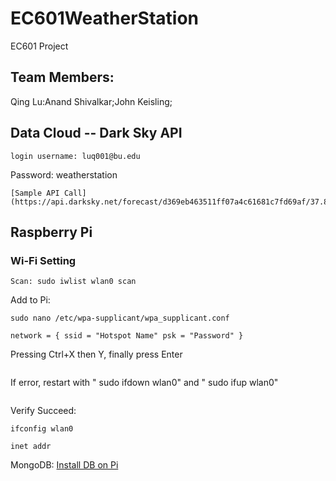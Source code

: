 # EC601WeatherStation
EC601 Project
## Team Members: 
Qing Lu:Anand Shivalkar;John Keisling;

## Data Cloud -- Dark Sky API
```
login username: luq001@bu.edu
```
Password: weatherstation
```
[Sample API Call](https://api.darksky.net/forecast/d369eb463511ff07a4c61681c7fd69af/37.8267,-122.4233)
```

## Raspberry Pi
### Wi-Fi Setting
```
Scan: sudo iwlist wlan0 scan
```
Add to Pi: 
```
sudo nano /etc/wpa-supplicant/wpa_supplicant.conf 
```
```
network = { ssid = "Hotspot Name" psk = "Password" }
```
Pressing Ctrl+X then Y, finally press Enter
```
```
If error, restart with " sudo ifdown wlan0" and " sudo ifup wlan0" 
```
```
Verify Succeed:
```
ifconfig wlan0 
```
```
inet addr 
```
MongoDB: [Install DB on Pi](https://docs.mongodb.com/manual/tutorial/install-mongodb-enterprise-on-ubuntu/?_ga=1.185082272.826439590.1477339556)


